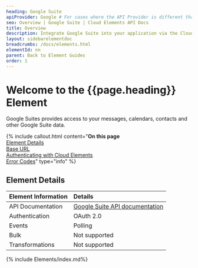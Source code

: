 ```yaml
---
heading: Google Suite
apiProvider: Google # For cases where the API Provider is different than the element name. e;g;, ServiceNow vs. ServiceNow Oauth
seo: Overview | Google Suite | Cloud Elements API Docs
title: Overview
description: Integrate Google Suite into your application via the Cloud Elements APIs.
layout: sidebarelementdoc
breadcrumbs: /docs/elements.html
elementId: nn
parent: Back to Element Guides
order: 1
---
```


# Welcome to the {{page.heading}} Element

Google Suites provides access to your messages, calendars, contacts and other Google Suite data.

{% include callout.html content="<strong>On this page</strong></br><a href=#element-details>Element Details</a></br><a href=#base-url>Base URL</a></br><a href=#authenticating-with-cloud-elements>Authenticating with Cloud Elements</a></br><a href=#error-codes>Error Codes</a>" type="info" %}

## Element Details

| Element Information | Details     |
| :------------- | :------------- |
| API Documentation | [Google Suite API documentation](https://developers.google.com/gsuite/) |
| Authentication | OAuth 2.0  |
| Events | Polling |
| Bulk | Not supported |
| Transformations | Not supported |

{% include Elements/index.md%}
